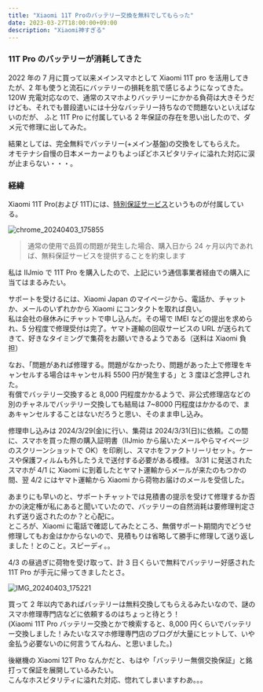 ```yaml
---
title: "Xiaomi 11T Proのバッテリー交換を無料でしてもらった"
date: 2023-03-27T18:00:00+09:00
description: "Xiaomi神すぎる"
---
```


### 11T Pro のバッテリーが消耗してきた

2022 年の 7 月に買って以来メインスマホとして Xiaomi 11T pro を活用してきたが、2 年も使うと流石にバッテリーの損耗を肌で感じるようになってきた。  
120W 充電対応なので、通常のスマホよりバッテリーにかかる負荷は大きそうだけども、それでも普段遣いには十分なバッテリー持ちなので問題ないといえばないのだが、
ふと 11T Pro に付属している 2 年保証の存在を思い出したので、ダメ元で修理に出してみた。

結果としては、完全無料でバッテリー(+メイン基盤)の交換をしてもらえた。  
オモテナシ自慢の日本メーカーよりもよっぽどホスピタリティに溢れた対応に涙が止まらない・・・。

### 経緯

Xiaomi 11T Pro(および 11T)には、[特別保証サービス](https://www.mi.com/jp/service/support/xiaomi11t/pro-premium-service.html)というものが付属している。

![chrome_20240403_175855](https://gist.github.com/assets/47537864/57a4ab7a-9532-445e-9696-12d99006d89c)

> 通常の使用で品質の問題が発生した場合、購入日から 24 ヶ月以内であれば、無料保証サービスを提供することを約束します

私は IIJmio で 11T Pro を購入したので、上記にいう通信事業者経由での購入に当てはまるみたい。

サポートを受けるには、Xiaomi Japan のマイページから、電話か、チャットか、メールのいずれかから Xiaomi にコンタクトを取れば良い。  
私は会社の昼休みにチャットで申し込んだ。その場で IMEI などの提出を求められ、5 分程度で修理受付は完了。ヤマト運輸の回収サービスの URL が送られてきて、好きなタイミングで集荷をお願いできるようである（送料は Xiaomi 負担）

なお、「問題があれば修理する。問題がなかったり、問題があった上で修理をキャンセルする場合はキャンセル料 5500 円が発生する」と 3 度ほど念押しされた。  
有償でバッテリー交換すると 8,000 円程度かかるようで、非公式修理店などの別のチャネルでバッテリー交換しても結局は 7~8000 円程度はかかるので、まあキャンセルすることはないだろうと思い、そのまま申し込み。

修理申し込みは 2024/3/29(金)に行い、集荷は 2024/3/31(日)に依頼。この間に、スマホを買った際の購入証明書（IIJmio から届いたメールやらマイページのスクリーンショットで OK）を印刷し、スマホをファクトリーリセット。ケースや保護フィルムも外したうえで送付する必要がある模様。
3/31 に発送されたスマホが 4/1 に Xiaomi に到着したとヤマト運輸からメールが来たのもつかの間、翌 4/2 にはヤマト運輸から Xiaomi から荷物お届けのメールを受信した。

あまりにも早いのと、サポートチャットでは見積書の提示を受けて修理するか否かの決定権が私にあると聞いていたので、バッテリーの自然消耗は要修理判定されず送り返されたのか？と心配に。  
ところが、Xiaomi に電話で確認してみたところ、無償サポート期間内でどうせ修理してもお金はかからないので、見積もりは省略して勝手に修理して送り返しました！とのこと。スピーディ。。

4/3 の昼過ぎに荷物を受け取って、計 3 日くらいで無料でバッテリー好感された 11T Pro が手元に帰ってきましたとさ。

![IMG_20240403_175221](https://gist.github.com/assets/47537864/64b7cc93-6ae9-4b54-baf2-c5a20ca899c8)

買って 2 年以内であればバッテリーは無料交換してもらえるみたいなので、謎のスマホ修理専門店などに依頼するのはちょっと待とう！  
(Xiaomi 11T Pro バッテリー交換とかで検索すると、8,000 円くらいでバッテリー交換しました！みたいなスマホ修理専門店のブログが大量にヒットして、いや金払う必要ないのに何言うてんねん、と思いました。)

後継機の Xiaomi 12T Pro なんかだと、もはや「バッテリー無償交換保証」と銘打って保証を展開しているみたい。  
こんなホスピタリティに溢れた対応、惚れてしまいますわあ。。。
